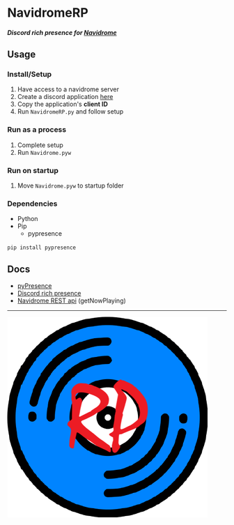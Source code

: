 # NavidromeRP

#### *Discord rich presence for [Navidrome](https://www.navidrome.org/)*

## Usage

### Install/Setup
1) Have access to a navidrome server
2) Create a discord application [here](https://discord.com/developers/applications)
3) Copy the application's **client ID**
4) Run `NavidromeRP.py` and follow setup

### Run as a process
1) Complete setup
2) Run `Navidrome.pyw`

### Run on startup
1) Move `Navidrome.pyw` to startup folder

### Dependencies
- Python
- Pip
  - pypresence
  
`pip install pypresence`

## Docs
- [pyPresence](https://qwertyquerty.github.io/pypresence/html/index.html)
- [Discord rich presence](https://discord.com/developers/docs/rich-presence/overview)
- [Navidrome REST api](https://www.navidrome.org/docs/developers/subsonic-api/) (getNowPlaying)

---

![image](navidromerp.png)
